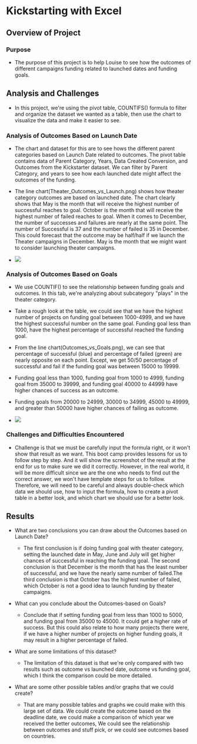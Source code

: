 # Kickstarting with Excel

## Overview of Project

### Purpose
- The purpose of this project is to help Louise to see how the outcomes of different campaigns funding related to launched dates and funding goals.

## Analysis and Challenges
- In this project, we're using the pivot table, COUNTIFS() formula to filter and organize the dataset we wanted as a table, then use the chart to visualize the data and make it easier to see.

### Analysis of Outcomes Based on Launch Date
- The chart and dataset for this are to see hows the different parent categories based on Launch Date related to outcomes. The pivot table contains data of Parent Category, Years, Data Created Conversion, and Outcomes from the Kickstarter dataset. We can filter by Parent Category, and years to see how each launched date might affect the outcomes of the funding. 

- The line chart(Theater_Outcomes_vs_Launch.png) shows how theater category outcomes are based on launched date. The chart clearly shows that May is the month that will receive the highest number of successful reaches to goal. October is the month that will receive the highest number of failed reaches to goal. When it comes to December, the number of successes and failures are nearly at the same point. The number of Successful is 37 and the number of failed is 35 in December. This could forecast that the outcome may be half/half if we launch the Theater campaigns in December. May is the month that we might want to consider launching theater campaigns.

- ![](https://github.com/helen3121433/Working_with_excel/blob/main/Theater_Outcomes_vs_Launch.png)

### Analysis of Outcomes Based on Goals
- We use COUNTIF() to see the relationship between funding goals and outcomes. In this tab, we're analyzing about subcategory "plays" in the theater category. 

- Take a rough look at the table, we could see that we have the highest number of projects on funding goal between 1000-4999, and we have the highest successful number on the same goal. Funding goal less than 1000, have the highest percentage of successful reached the funding goal. 

- From the line chart(Outcomes_vs_Goals.png), we can see that percentage of successful (blue) and percentage of failed (green) are nearly opposite on each point. Except, we get 50/50 percentage of successful and fail if the funding goal was between 15000 to 19999.

- Funding goal less than 1000, funding goal from 1000 to 4999, funding goal from 35000 to 39999, and funding goal 40000 to 44999 have higher chances of success as an outcome.

- Funding goals from 20000 to 24999, 30000 to 34999, 45000 to 49999, and greater than 50000 have higher chances of failing as outcome.

- ![](https://github.com/helen3121433/Working_with_excel/blob/main/Outcomes_vs_Goals.png)

### Challenges and Difficulties Encountered
- Challenge is that we must be carefully input the formula right, or it won't show that result as we want. This boot camp provides lessons for us to follow step by step. And it will show the screenshot of the result at the end for us to make sure we did it correctly. However, in the real world, it will be more difficult since we are the one who needs to find out the correct answer, we won't have template steps for us to follow. Therefore, we will need to be careful and always double-check which data we should use, how to input the formula, how to create a pivot table in a better look, and which chart we should use for a better look. 

## Results

- What are two conclusions you can draw about the Outcomes based on Launch Date?
    - The first conclusion is if doing funding goal with theater category, setting the launched date in May, June and July will get higher chances of successful in reaching the funding goal. The second conclusion is that December is the month that has the least number of successful, and we have the nearly same number of failed.The third conclusion is that October has the highest number of failed, which October is not a good idea to launch funding by theater campaigns.

- What can you conclude about the Outcomes-based on Goals?
    - Conclude that if setting funding goal from less than 1000 to 5000, and funding goal from 35000 to 45000. It could get a higher rate of success. But this could also relate to how many projects there were, if we have a higher number of projects on higher funding goals, it may result in a higher percentage of failed.

- What are some limitations of this dataset?
    - The limitation of this dataset is that we're only compared with two results such as outcome vs launched date, outcome vs funding goal, which I think the comparison could be more detailed. 

- What are some other possible tables and/or graphs that we could create?
    - That are many possible tables and graphs we could make with this large set of data. We could create the outcome based on the deadline date, we could make a comparison of which year we received the better outcomes, We could see the relationship between outcomes and stuff pick, or we could see outcomes based on countries. 

